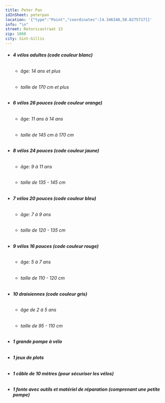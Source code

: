 ```yaml
---
title: Peter Pan
idInSheet: peterpan
location: '{"type":"Point","coordinates":[4.346348,50.8275717]}'
info: "\n"
street: Retoricastraat 13
zip: 1060
city: Sint-Gillis
---
```



* ###### **4 vélos adultes (code couleur blanc)**

  * ###### âge: 14 ans et plus
  * ###### taille de 170 cm et plus
* ###### **6 vélos 26 pouces (code couleur orange)**

  * ###### âge: 11 ans à 14 ans
  * ###### taille de 145 cm à 170 cm
* ###### **8 vélos 24 pouces (code couleur jaune)**

  * ###### âge: 9 à 11 ans
  * ###### taille de 135 - 145 cm
* ###### **7 vélos 20 pouces (code couleur bleu)**

  * ###### âge: 7 à 9 ans
  * ###### taille de 120 - 135 cm
* ###### **9 vélos 16 pouces (code couleur rouge)**

  * ###### âge: 5 à 7 ans
  * ###### taille de 110 - 120 cm
* ###### **10 draisiennes (code couleur gris)**

  * ###### âge de 2 à 5 ans
  * ###### taille de 95 - 110 cm
* ###### **1 grande pompe à vélo**
* ###### **1 jeux de plots**
* ###### **1 câble de 10 mètres (pour sécuriser les vélos)**
* ###### **1 fonte avec outils et matériel de réparation (comprenant une petite pompe)**